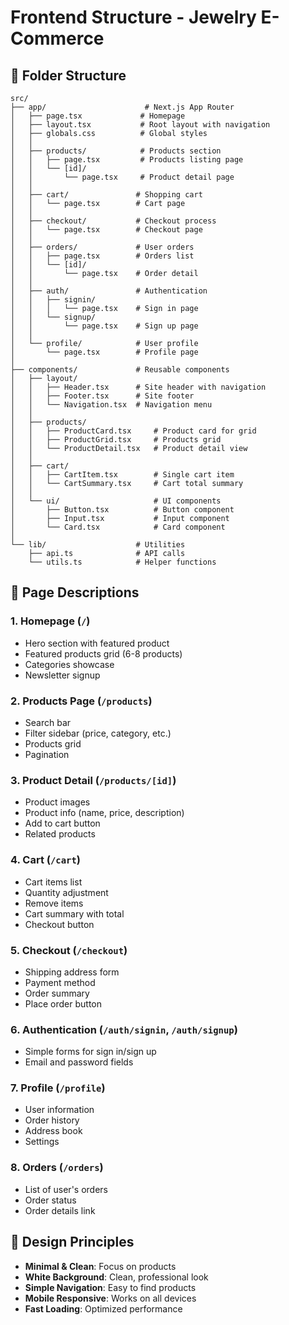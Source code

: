 # Frontend Structure - Jewelry E-Commerce

## 📁 Folder Structure
```
src/
├── app/                      # Next.js App Router
│   ├── page.tsx             # Homepage
│   ├── layout.tsx           # Root layout with navigation
│   ├── globals.css          # Global styles
│   │
│   ├── products/            # Products section
│   │   ├── page.tsx         # Products listing page
│   │   └── [id]/           
│   │       └── page.tsx     # Product detail page
│   │
│   ├── cart/               # Shopping cart
│   │   └── page.tsx        # Cart page
│   │
│   ├── checkout/           # Checkout process
│   │   └── page.tsx        # Checkout page
│   │
│   ├── orders/             # User orders
│   │   ├── page.tsx        # Orders list
│   │   └── [id]/
│   │       └── page.tsx    # Order detail
│   │
│   ├── auth/               # Authentication
│   │   ├── signin/
│   │   │   └── page.tsx    # Sign in page
│   │   └── signup/
│   │       └── page.tsx    # Sign up page
│   │
│   └── profile/            # User profile
│       └── page.tsx        # Profile page
│
├── components/             # Reusable components
│   ├── layout/
│   │   ├── Header.tsx      # Site header with navigation
│   │   ├── Footer.tsx      # Site footer
│   │   └── Navigation.tsx  # Navigation menu
│   │
│   ├── products/
│   │   ├── ProductCard.tsx     # Product card for grid
│   │   ├── ProductGrid.tsx     # Products grid
│   │   └── ProductDetail.tsx   # Product detail view
│   │
│   ├── cart/
│   │   ├── CartItem.tsx        # Single cart item
│   │   └── CartSummary.tsx     # Cart total summary
│   │
│   └── ui/                     # UI components
│       ├── Button.tsx          # Button component
│       ├── Input.tsx           # Input component
│       └── Card.tsx            # Card component
│
└── lib/                    # Utilities
    ├── api.ts              # API calls
    └── utils.ts            # Helper functions
```

## 📄 Page Descriptions

### 1. **Homepage** (`/`)
- Hero section with featured product
- Featured products grid (6-8 products)
- Categories showcase
- Newsletter signup

### 2. **Products Page** (`/products`)
- Search bar
- Filter sidebar (price, category, etc.)
- Products grid
- Pagination

### 3. **Product Detail** (`/products/[id]`)
- Product images
- Product info (name, price, description)
- Add to cart button
- Related products

### 4. **Cart** (`/cart`)
- Cart items list
- Quantity adjustment
- Remove items
- Cart summary with total
- Checkout button

### 5. **Checkout** (`/checkout`)
- Shipping address form
- Payment method
- Order summary
- Place order button

### 6. **Authentication** (`/auth/signin`, `/auth/signup`)
- Simple forms for sign in/sign up
- Email and password fields

### 7. **Profile** (`/profile`)
- User information
- Order history
- Address book
- Settings

### 8. **Orders** (`/orders`)
- List of user's orders
- Order status
- Order details link

## 🎨 Design Principles
- **Minimal & Clean**: Focus on products
- **White Background**: Clean, professional look
- **Simple Navigation**: Easy to find products
- **Mobile Responsive**: Works on all devices
- **Fast Loading**: Optimized performance